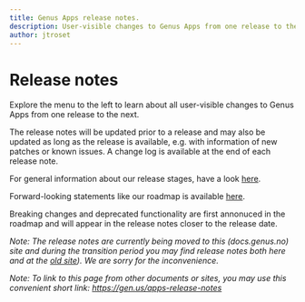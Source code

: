 ```yaml
---
title: Genus Apps release notes.
description: User-visible changes to Genus Apps from one release to the next.
author: jtroset
---
```

# Release notes

Explore the menu to the left to learn about all user-visible changes to Genus Apps from one release to the next.
 
The release notes will be updated prior to a release and may also be updated as long as the release is available, e.g. with information of new patches or known issues. A change log is available at the end of each release note.

For general information about our release stages, have a look [here](release-stages.md).

Forward-looking statements like our roadmap is available [here](https://www.genus.no/?PageKey=e8d60929-9dd5-42bb-858e-bb7adf421fa3).

Breaking changes and deprecated functionality are first annonuced in the roadmap and will appear in the release notes closer to the release date.

_Note: The release notes are currently being moved to this (docs.genus.no) site and during the transition period you may find release notes both here and at the [old site](https://www.genus.no/?PageKey=3afcf63a-acd1-4f47-9eb7-e6a68e7eafd8)). We are sorry for the inconvenience._

_Note: To link to this page from other documents or sites, you may use this convenient short link: https://gen.us/apps-release-notes_
